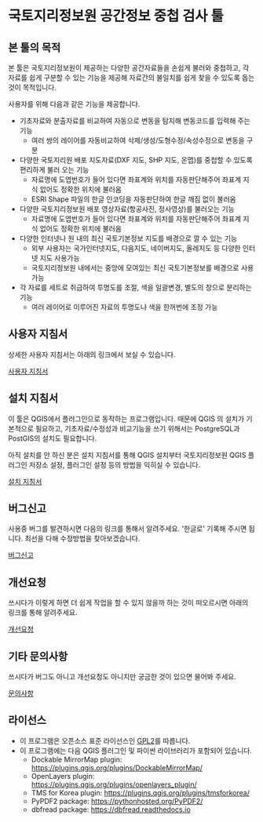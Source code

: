 # 국토지리정보원 공간정보 중첩 검사 툴

## 본 툴의 목적
본 툴은 국토지리정보원이 제공하는 다양한 공간자료들을 손쉽게 불러와 중첩하고, 각 자료를 쉽게 구분할 수 있는 기능을 제공해 자료간의 불일치를 쉽게 찾을 수 있도록 돕는 것이 목적입니다.

사용자를 위해 다음과 같은 기능을 제공합니다.
 * 기초자료와 분출자료를 비교하여 자동으로 변동을 탐지해 변동코드를 입력해 주는 기능
   - 여러 쌍의 레이어를 자동비교하여 삭제/생성/도형수정/속성수정으로 변동을 구분
 * 다양한 국토지리원 배포 지도자료(DXF 지도, SHP 지도, 온맵)를 중첩할 수 있도록 편리하게 불러 오는 기능
   - 자료명에 도엽번호가 들어 있다면 좌표계와 위치를 자동판단해주어 좌표계 지식 없어도 정확한 위치에 불러옴
   - ESRI Shape 파일의 한글 인코딩을 자동판단하여 한글 깨짐 없이 불러옴
 * 다양한 국토지리정보원 배포 영상자료(항공사진, 정사영상)를 불러오는 기능
   - 자료명에 도엽번호가 들어 있다면 좌표계와 위치를 자동판단해주어 좌표계 지식 없어도 정확한 위치에 불러옴
 * 다양한 인터넷나 원 내의 최신 국토기본정보 지도를 배경으로 깔 수 있는 기능
   - 외부 사용자는 국가인터넷지도, 다음지도, 네이버지도, 올레지도 등 다양한 인터넷 지도 사용가능
   - 국토지리정보원 내에서는 중앙에 모여있는 최신 국토기본정보를 배경으로 사용 가능
 * 각 자료를 세트로 취급하여 투명도를 조절, 색을 일괄변경, 별도의 창으로 분리하는 기능
   - 여러 레이어로 이루어진 자료의 투명도나 색을 한꺼번에 조정 가능

## 사용자 지침서
상세한 사용자 지침서는 아래의 링크에서 보실 수 있습니다.

[사용자 지침서](docs/manual/manual.md)

## 설치 지침서
이 툴은 QGIS에서 플러그인으로 동작하는 프로그램입니다. 때문에 QGIS 의 설치가 기본적으로 필요하고, 기초자료/수정성과 비교기능을 쓰기 위해서는 PostgreSQL과 PostGIS의 설치도 필요합니다.

아직 설치를 안 하신 분은 설치 지침서를 통해 QGIS 설치부터 국토지리정보원 QGIS  플러그인 저장소 설정, 플러그인 설정 등의 방법을 익히실 수 있습니다.

[설치 지침서](docs/install/install.md)

## 버그신고
사용중 버그를 발견하시면 다음의 링크를 통해서 알려주세요. '한글로' 기록해 주시면 됩니다.
최선을 다해 수정방법을 찾아보겠습니다.

[버그신고](https://github.com/kr-ngii/NgiiDataOverlay/issues/new?template=bug_report.md)

## 개선요청
쓰시다가 이렇게 하면 더 쉽게 작업을 할 수 있지 않을까 하는 것이 떠오르시면 아래의 링크를 통해 알려주세요.

[개선요청](https://github.com/kr-ngii/NgiiDataOverlay/issues/new?template=feature_request.md)

## 기타 문의사항
쓰시다가 버그도 아니고 개선요청도 아니지만 궁금한 것이 있으면 물어봐 주세요.

[문의사항](https://github.com/kr-ngii/NgiiDataOverlay/issues/new?template=question.md)

## 라이선스
 * 이 프로그램은 오픈소스 표준 라이선스인 [GPL2](LICENSE)를 따릅니다.
 * 이 프로그램에는 다음 QGIS 플러그인 및 파이썬 라이브러리가 포함되어 있습니다.
   - Dockable MirrorMap plugin: <https://plugins.qgis.org/plugins/DockableMirrorMap/>
   - OpenLayers plugin: <https://plugins.qgis.org/plugins/openlayers_plugin/>
   - TMS for Korea plugin: <https://plugins.qgis.org/plugins/tmsforkorea/>
   - PyPDF2 package: <https://pythonhosted.org/PyPDF2/>
   - dbfread package: <https://dbfread.readthedocs.io>

